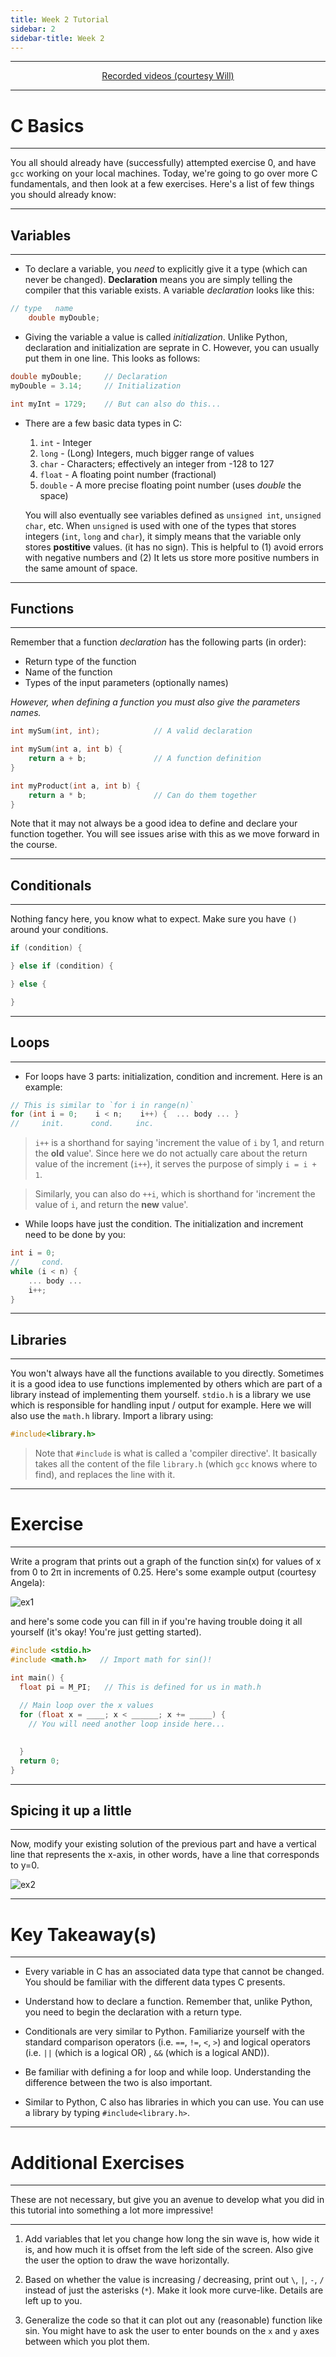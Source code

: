 ```yaml
---
title: Week 2 Tutorial
sidebar: 2
sidebar-title: Week 2
---
```



---


<p align="center"> <a href='https://www.youtube.com/playlist?list=PLlTc---1rMDX_e0lH5jX4VZy0nGFeYDbb'> Recorded videos (courtesy Will) </a> </p>

---

# C Basics

---

You all should already have (successfully) attempted exercise 0, and have `gcc` working on your local machines. Today, we're going to go over more C fundamentals, and then look at a few exercises. Here's a list of few things you should already know:


---

## Variables

---

- To declare a variable, you *need* to explicitly give it a type (which can never be changed). **Declaration** means you are simply telling the compiler that this variable exists. A variable *declaration* looks like this:
```c
// type   name
    double myDouble;
```
- Giving the variable a value is called *initialization*. Unlike Python, declaration and initialization are seprate in C. However, you can usually put them in one line. This looks as follows:

```c
double myDouble;     // Declaration
myDouble = 3.14;     // Initialization

int myInt = 1729;    // But can also do this...
```

- There are a few basic data types in C:
    1.  `int` - Integer
    2.  `long` - (Long) Integers, much bigger range of values
    3.  `char` - Characters; effectively an integer from -128 to 127
    4.  `float` - A floating point number (fractional)
    5.  `double` - A more precise floating point number (uses *double* the space)
    
    You will also eventually see variables defined as `unsigned int`, `unsigned char`, etc. When `unsigned` is used with one of the types that stores integers (`int`, `long` and `char`), it simply means that the variable only stores **postitive** values. (it has no sign). This is helpful to (1) avoid errors with negative numbers and (2) It lets us store more positive numbers in the same amount of space.

---

## Functions

---
 
Remember that a function *declaration* has the following parts (in order):
 - Return type of the function
 - Name of the function
 - Types of the input parameters (optionally names)

*However, when *defining* a function you must also give the parameters names.*

```c
int mySum(int, int);            // A valid declaration

int mySum(int a, int b) {
    return a + b;               // A function definition
}

int myProduct(int a, int b) {
    return a * b;               // Can do them together
}
```
Note that it may not always be a good idea to define and declare your function together. You will see issues arise with this as we move forward in the course.

---

## Conditionals

---

Nothing fancy here, you know what to expect. Make sure you have `()` around your conditions.
```c
if (condition) {

} else if (condition) {

} else {

}
```

---

## Loops

---

- For loops have 3 parts: initialization, condition and increment. Here is an example:
```c
// This is similar to `for i in range(n)`
for (int i = 0;    i < n;    i++) {  ... body ... }
//     init.      cond.     inc.
```

> `i++` is a shorthand for saying 'increment the value of `i` by 1, and return the **old** value'. Since here we do not actually care about the return value of the increment (`i++`), it serves the purpose of simply `i = i + 1`.

> Similarly, you can also do `++i`, which is shorthand for 'increment the value of `i`, and return the **new** value'.

- While loops have just the condition. The initialization and increment need to be done by you:
```c
int i = 0;
//     cond.
while (i < n) {  
    ... body ... 
    i++;
}
```

---

## Libraries

---

You won't always have all the functions available to you directly. Sometimes it is a good idea to use functions implemented by others which are part of a library instead of implementing them yourself. `stdio.h` is a library we use which is responsible for handling input / output for example. Here we will also use the `math.h` library. Import a library using:

```c
#include<library.h>
```
> Note that `#include` is what is called a 'compiler directive'. It basically takes all the content of the file `library.h` (which `gcc` knows where to find), and replaces the line with it.

---

# Exercise 

---

Write a program that prints out a graph of the function sin(x) for values of x from 0 to 2π in increments of 0.25. Here's some example output (courtesy Angela):

![ex1](W2_Ex1.png)

and here's some code you can fill in if you're having trouble doing it all yourself (it's okay! You're just getting started).
```c
#include <stdio.h>  
#include <math.h>   // Import math for sin()!

int main() {
  float pi = M_PI;   // This is defined for us in math.h
 
  // Main loop over the x values
  for (float x = ____; x < ______; x += _____) {
    // You will need another loop inside here...

    
  }
  return 0;
}

```

---

## Spicing it up a little

---

Now, modify your existing solution of the previous part and have a vertical line that represents the x-axis, in other words, have a line that corresponds to y=0.

![ex2](W2_Ex2.png)

---

# Key Takeaway(s)

---
- Every variable in C has an associated data type that cannot be changed. You should be familiar with the different data types C presents.

- Understand how to declare a function. Remember that, unlike Python, you need to begin the declaration with a return type.

- Conditionals are very similar to Python. Familiarize yourself with the standard comparison operators (i.e. `==`, `!=`, `<`, `>`) and logical operators (i.e. `||` (which is a logical OR) , `&&` (which is a logical AND)).

- Be familiar with defining a for loop and while loop. Understanding the difference between the two is also important.

- Similar to Python, C also has libraries in which you can use. You can use a library by typing `#include<library.h>`.

---

# Additional Exercises

---

These are not necessary, but give you an avenue to develop what you did in this tutorial into something a lot more impressive!

---

1. Add variables that let you change how long the sin wave is, how wide it is, and how much it is offset from the left side of the screen. Also give the user the option to draw the wave horizontally.

2. Based on whether the value is increasing / decreasing, print out `\`, `|`, `-`, `/` instead of just the asterisks (`*`). Make it look more curve-like. Details are left up to you.

3. Generalize the code so that it can plot out any (reasonable) function like sin. You might have to ask the user to enter bounds on the `x` and `y` axes between which you plot them.